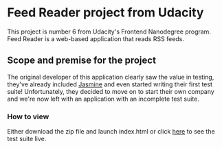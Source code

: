 # Feed Reader project from Udacity

This project is number 6 from Udacity's Frontend Nanodegree program. Feed Reader is a  web-based application that reads RSS feeds. 

## Scope and premise for the project
The original developer of this application clearly saw the value in testing, they've already included [Jasmine](http://jasmine.github.io/) and even started writing their first test suite! Unfortunately, they decided to move on to start their own company and we're now left with an application with an incomplete test suite.

### How to view
Either download the zip file and launch index.html or click [here](https://timjkstrickland.github.io/Feed-Reader) to see the test suite live.

